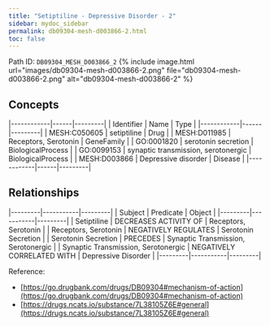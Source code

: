 ```yaml
---
title: "Setiptiline - Depressive Disorder - 2"
sidebar: mydoc_sidebar
permalink: db09304-mesh-d003866-2.html
toc: false 
---
```



Path ID: `DB09304_MESH_D003866_2`
{% include image.html url="images/db09304-mesh-d003866-2.png" file="db09304-mesh-d003866-2.png" alt="db09304-mesh-d003866-2" %}

## Concepts

|------------|------|---------|
| Identifier | Name | Type    |
|------------|------|---------|
| MESH:C050605 | setiptiline | Drug |
| MESH:D011985 | Receptors, Serotonin | GeneFamily |
| GO:0001820 | serotonin secretion | BiologicalProcess |
| GO:0099153 | synaptic transmission, serotonergic | BiologicalProcess |
| MESH:D003866 | Depressive disorder | Disease |
|------------|------|---------|

## Relationships

|---------|-----------|---------|
| Subject | Predicate | Object  |
|---------|-----------|---------|
| Setiptiline | DECREASES ACTIVITY OF | Receptors, Serotonin |
| Receptors, Serotonin | NEGATIVELY REGULATES | Serotonin Secretion |
| Serotonin Secretion | PRECEDES | Synaptic Transmission, Serotonergic |
| Synaptic Transmission, Serotonergic | NEGATIVELY CORRELATED WITH | Depressive Disorder |
|---------|-----------|---------|

Reference: 
  - [https://go.drugbank.com/drugs/DB09304#mechanism-of-action](https://go.drugbank.com/drugs/DB09304#mechanism-of-action)
  - [https://drugs.ncats.io/substance/7L38105Z6E#general](https://drugs.ncats.io/substance/7L38105Z6E#general)
